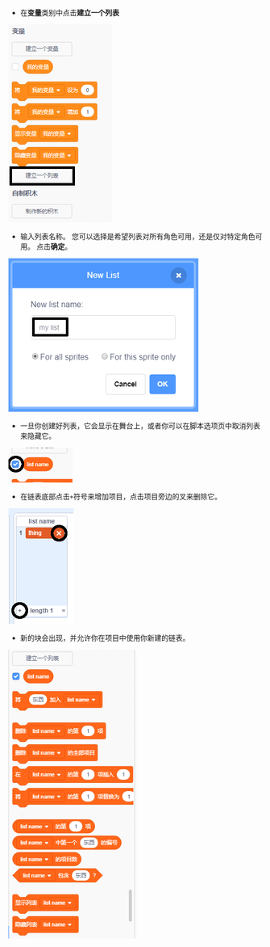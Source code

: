 + 在**变量**类别中点击**建立一个列表**

![创建列表](images/make-a-list-annotated.png)

+ 输入列表名称。 您可以选择是希望列表对所有角色可用，还是仅对特定角色可用。 点击**确定**。

![列表名称](images/list-name-annotated.png)

+ 一旦你创建好列表，它会显示在舞台上，或者你可以在脚本选项页中取消列表来隐藏它。

![链表 显示/隐藏](images/list-show-hide-annotated.png)

+ 在链表底部点击`+`符号来增加项目，点击项目旁边的叉来删除它。

![链表 显示/隐藏](images/list-add-delete-annotated.png)

+ 新的块会出现，并允许你在项目中使用你新建的链表。

![列出链表块](images/list-blocks.png)
